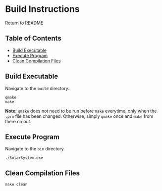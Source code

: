 # Build Instructions
[Return to README](#README.md)  

## Table of Contents
+ [Build Executable](#build-executable)
+ [Execute Program](#execute-program)
+ [Clean Compilation Files](#clean-compilation-files)  

## Build Executable
Navigate to the `build` directory.
```
qmake
make
```  
**Note:** `qmake` does not need to be run before `make` everytime, only when the `.pro` file has been changed. Otherwise, simply `qmake` once and `make` from there on out.  

## Execute Program
Navigate to the `bin` directory.
```
./SolarSystem.exe
```  

## Clean Compilation Files
```
make clean
```